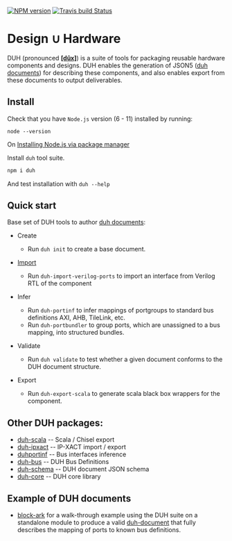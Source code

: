 [![NPM version](https://img.shields.io/npm/v/duh.svg)](https://www.npmjs.org/package/duh)
[![Travis build Status](https://travis-ci.org/sifive/duh.svg?branch=master)](https://travis-ci.org/sifive/duh)

# Design ∪ Hardware

DUH (pronounced [**[dûx]**](https://upload.wikimedia.org/wikipedia/commons/0/08/Ru-%D0%B4%D1%83%D1%85.ogg)) is a suite of tools for packaging reusable hardware components and
designs. DUH enables the generation of JSON5 ([duh documents](doc/)) for
describing these components, and also enables export from these documents
to output deliverables.

## Install

Check that you have `Node.js` version (6 - 11) installed by running:

```
node --version
```

On [Installing Node.js via package manager](https://nodejs.org/en/download/package-manager/)

Install `duh` tool suite.

```bash
npm i duh
```

And test installation with `duh --help`

## Quick start

Base set of DUH tools to author [duh documents](doc/):

* Create
  - Run `duh init` to create a base document.

* [Import](doc/import.md)
  - Run `duh-import-verilog-ports` to import an interface from Verilog RTL of the component

* Infer
  - Run `duh-portinf` to infer mappings of portgroups to standard bus
  definitions AXI, AHB, TileLink, etc.
  - Run `duh-portbundler` to group ports, which are unassigned to a bus
  mapping, into structured bundles.

* Validate
  - Run `duh validate` to test whether a given document conforms to the
  DUH document structure.

* Export
  - Run `duh-export-scala` to generate scala black box wrappers for the
  component.

## Other DUH packages:

* [duh-scala](https://github.com/sifive/duh-scala) -- Scala / Chisel export
* [duh-ipxact](https://github.com/sifive/duh-ipxact) -- IP-XACT import / export
* [duhportinf](https://github.com/sifive/duhportinf) -- Bus interfaces inference
* [duh-bus](https://github.com/sifive/duh-bus) -- DUH Bus Definitions
* [duh-schema](https://github.com/sifive/duh-schema) -- DUH document JSON schema
* [duh-core](https://github.com/sifive/duh-core) -- DUH core library

## Example of DUH documents

* [block-ark](https://github.com/sifive/block-ark) for a walk-through
  example using the DUH suite on a standalone module to produce a valid
  [duh-document](doc/) that fully describes the mapping of ports to known
  bus definitions.
